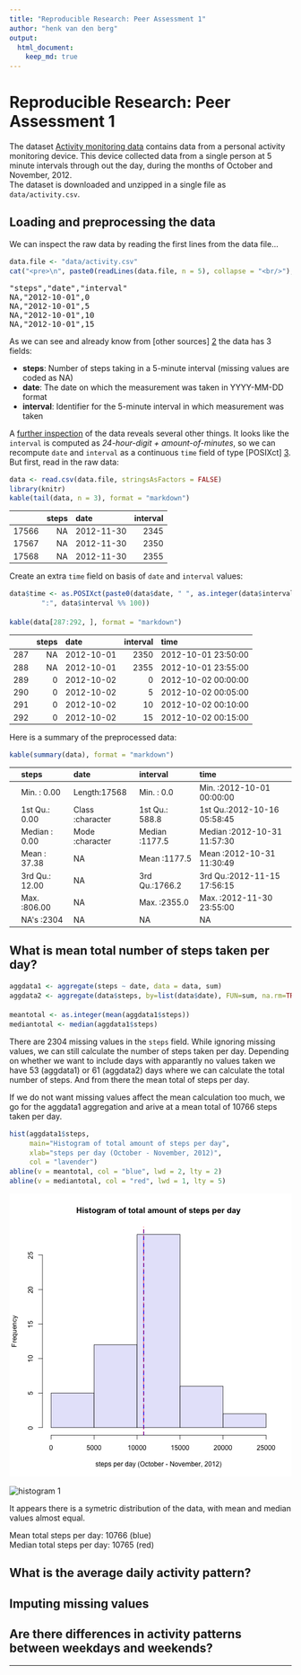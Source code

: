 ```yaml
---
title: "Reproducible Research: Peer Assessment 1"
author: "henk van den berg"
output: 
  html_document:
    keep_md: true
---
```


Reproducible Research: Peer Assessment 1
========================================

<!--
Downloading a dataset from the internet and unzipping it into a local data
directory is a repeating chore. The `.LoadData()` function in 'load_data.R' does
just that. Because the 'activity.zip' is already part of the forked repository, 
we'll construct a local URL for the `urls` parameter of the function. But we
might also have used
https://d396qusza40orc.cloudfront.net/repdata%2Fdata%2Factivity.zip


```r
download.env <- new.env()
source("load_data.R", local = download.env)
download.env$.LoadData(file.path("file:/", getwd(), "activity.zip"))
```

```
## activity.zip already loaded: date of download: Fri Mar 13 14:43:13 2015
## See 'data/download_activity.zip.log' for details.
```

```r
rm(download.env)
```

Although the previous code chunck was *commented out* (for html) it is still
being processed by knitr.
-->

The dataset [Activity monitoring data][1] contains data from a personal activity 
monitoring device. This device collected data from a single person at 5 minute 
intervals through out
the day, during the months of October and November, 2012.  
The dataset is downloaded and unzipped in a single file as `data/activity.csv`.

## Loading and preprocessing the data

We can inspect the raw data by reading the first lines from the data file...

```r
data.file <- "data/activity.csv"
cat("<pre>\n", paste0(readLines(data.file, n = 5), collapse = "<br/>"), "\n</pre>", sep = "")
```

<pre>
"steps","date","interval"<br/>NA,"2012-10-01",0<br/>NA,"2012-10-01",5<br/>NA,"2012-10-01",10<br/>NA,"2012-10-01",15
</pre>

As we can see and already know from [other sources] [2] the data has 3 fields:

- **steps**: Number of steps taking in a 5-minute interval 
(missing values are coded as NA)
- **date**: The date on which the measurement was taken in YYYY-MM-DD format
- **interval**: Identifier for the 5-minute interval in which measurement was 
taken

A <a href="data/activity.csv" target="_blank">further inspection</a> of the data 
reveals several other things.
It looks like the `interval` is computed as *24-hour-digit + amount-of-minutes*,
so we can recompute `date` and `interval` as a continuous `time` field of 
type [POSIXct] [3]. But first, read in the raw data:


```r
data <- read.csv(data.file, stringsAsFactors = FALSE)
library(knitr)
kable(tail(data, n = 3), format = "markdown")
```



|      | steps|date       | interval|
|:-----|-----:|:----------|--------:|
|17566 |    NA|2012-11-30 |     2345|
|17567 |    NA|2012-11-30 |     2350|
|17568 |    NA|2012-11-30 |     2355|

Create an extra `time` field on basis of `date` and `interval` values:


```r
data$time <- as.POSIXct(paste0(data$date, " ", as.integer(data$interval/100), 
        ":", data$interval %% 100))

kable(data[287:292, ], format = "markdown")
```



|    | steps|date       | interval|time                |
|:---|-----:|:----------|--------:|:-------------------|
|287 |    NA|2012-10-01 |     2350|2012-10-01 23:50:00 |
|288 |    NA|2012-10-01 |     2355|2012-10-01 23:55:00 |
|289 |     0|2012-10-02 |        0|2012-10-02 00:00:00 |
|290 |     0|2012-10-02 |        5|2012-10-02 00:05:00 |
|291 |     0|2012-10-02 |       10|2012-10-02 00:10:00 |
|292 |     0|2012-10-02 |       15|2012-10-02 00:15:00 |

Here is a summary of the preprocessed data:

```r
kable(summary(data), format = "markdown")
```



|   |    steps        |    date           |   interval      |     time                     |
|:--|:----------------|:------------------|:----------------|:-----------------------------|
|   |Min.   :  0.00   |Length:17568       |Min.   :   0.0   |Min.   :2012-10-01 00:00:00   |
|   |1st Qu.:  0.00   |Class :character   |1st Qu.: 588.8   |1st Qu.:2012-10-16 05:58:45   |
|   |Median :  0.00   |Mode  :character   |Median :1177.5   |Median :2012-10-31 11:57:30   |
|   |Mean   : 37.38   |NA                 |Mean   :1177.5   |Mean   :2012-10-31 11:30:49   |
|   |3rd Qu.: 12.00   |NA                 |3rd Qu.:1766.2   |3rd Qu.:2012-11-15 17:56:15   |
|   |Max.   :806.00   |NA                 |Max.   :2355.0   |Max.   :2012-11-30 23:55:00   |
|   |NA's   :2304     |NA                 |NA               |NA                            |

## What is mean total number of steps taken per day?

```r
aggdata1 <- aggregate(steps ~ date, data = data, sum)
aggdata2 <- aggregate(data$steps, by=list(data$date), FUN=sum, na.rm=TRUE)

meantotal <- as.integer(mean(aggdata1$steps))
mediantotal <- median(aggdata1$steps)
```

There are 2304 missing values in 
the `steps` field.
While ignoring missing values, we can still calculate the number of steps
taken per day.  Depending on whether we want to include days with apparantly 
no values taken we have 53 (aggdata1) or 61 
(aggdata2) days where we
can calculate the total number of steps. And from there the mean total of steps
per day.

If we do not want missing values affect the mean calculation too much, we
go for the aggdata1 aggregation and
arive at a mean total of 10766 steps taken per day.


```r
hist(aggdata1$steps,
     main="Histogram of total amount of steps per day", 
     xlab="steps per day (October - November, 2012)",
     col = "lavender")
abline(v = meantotal, col = "blue", lwd = 2, lty = 2)
abline(v = mediantotal, col = "red", lwd = 1, lty = 5)
```

![plot of chunk histsteps](figure/histsteps-1.png) 

<img src="figure/hissteps-1.png" alt="histogram 1"/>

It appears there is a symetric distribution of the data, with mean and median 
values almost equal.

Mean total steps per day: 10766 (blue)  
Median total steps per day:  10765 (red)

## What is the average daily activity pattern?



## Imputing missing values



## Are there differences in activity patterns between weekdays and weekends?


***
[1]: https://d396qusza40orc.cloudfront.net/repdata%2Fdata%2Factivity.zip
[2]: https://github.com/rdpeng/RepData_PeerAssessment1/blob/master/README.md
[3]: https://stat.ethz.ch/R-manual/R-devel/library/base/html/DateTimeClasses.html

